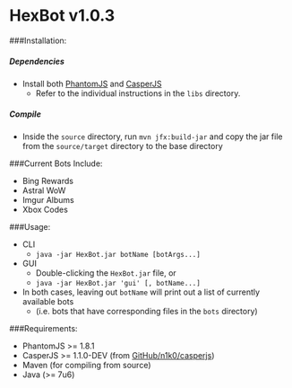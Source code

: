 HexBot v1.0.3
==========

###Installation:
##### Dependencies
- Install both [PhantomJS](http://phantomjs.org/download.html) and [CasperJS](http://casperjs.org/installation.html)
  - Refer to the individual instructions in the `libs` directory.

##### Compile
- Inside the `source` directory, run `mvn jfx:build-jar` and copy the jar file from the `source/target` directory to the base directory

###Current Bots Include:
- Bing Rewards
- Astral WoW
- Imgur Albums
- Xbox Codes

###Usage:
- CLI
  - `java -jar HexBot.jar botName [botArgs...]`
- GUI
  - Double-clicking the `HexBot.jar` file, or
  - `java -jar HexBot.jar 'gui' [, botName...]`
- In both cases, leaving out `botName` will print out a list of currently available bots
  - (i.e. bots that have corresponding files in the `bots` directory)

###Requirements:
- PhantomJS >= 1.8.1
- CasperJS >= 1.1.0-DEV (from [GitHub/n1k0/casperjs](http://github.com/n1k0/casperjs))
- Maven (for compiling from source)
- Java (>= 7u6)
